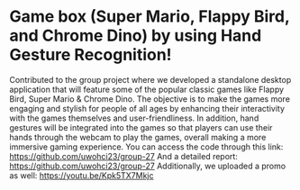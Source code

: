 # Game box (Super Mario, Flappy Bird, and Chrome Dino) by using Hand Gesture Recognition!

Contributed to the group project where we developed a standalone desktop application that will feature some of the popular classic games like Flappy Bird, Super Mario & Chrome Dino. The objective is to make the games more engaging and stylish for people of all ages by enhancing their interactivity with the games themselves and user-friendliness. In addition, hand gestures will be integrated into the games so that players can use their hands through the webcam to play the games, overall making a more immersive gaming experience.
You can access the code through this link: https://github.com/uwohci23/group-27
And a detailed report: https://github.com/uwohci23/group-27
Additionally, we uploaded a promo as well: https://youtu.be/Kpk5TX7Mkjc
